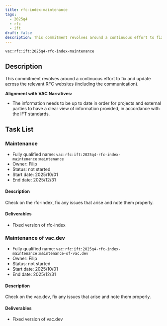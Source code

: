 ```yaml
---
title: rfc-index-maintenance
tags:
  - 2025q4
  - rfc
  - ift
draft: false
description: This commitment revolves around a continuous effort to fix and update across the relevant RFC websites (including the communication).
---
```


`vac:rfc:ift:2025q4-rfc-index-maintenance`

## Description

This commitment revolves around a continuous effort
to fix and update across the relevant RFC websites
(including the communication).

**Alignment with VAC Narratives:**

- The information needs to be up to date
in order for projects and external parties
to have a clear view of information provided,
in accordance with the IFT standards.

## Task List

### Maintenance

- Fully qualified name: `vac:rfc:ift:2025q4-rfc-index-maintenance:maintenance`
- Owner: Filip
- Status: not started
- Start date: 2025/10/01
- End date: 2025/12/31

#### Description

Check on the rfc-index,
fix any issues that arise and
note them properly.

#### Deliverables

- Fixed version of rfc-index

### Maintenance of vac.dev

- Fully qualified name: `vac:rfc:ift:2025q4-rfc-index-maintenance:maintenance-of-vac.dev`
- Owner: Filip
- Status: not started
- Start date: 2025/10/01
- End date: 2025/12/31

#### Description

Check on the vac.dev,
fix any issues that arise and
note them properly.

#### Deliverables

- Fixed version of vac.dev